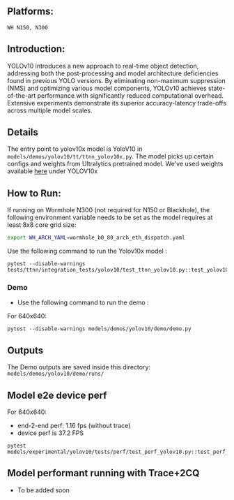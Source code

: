 ## Platforms:
    WH N150, N300

## Introduction:
YOLOv10 introduces a new approach to real-time object detection, addressing both the post-processing and model architecture deficiencies found in previous YOLO versions. By eliminating non-maximum suppression (NMS) and optimizing various model components, YOLOv10 achieves state-of-the-art performance with significantly reduced computational overhead. Extensive experiments demonstrate its superior accuracy-latency trade-offs across multiple model scales.

## Details
The entry point to yolov10x model is YoloV10 in `models/demos/yolov10/tt/ttnn_yolov10x.py`. The
model picks up certain configs and weights from Ultralytics pretrained model. We've used weights available [here](https://docs.ultralytics.com/models/yolov10/#performance) under YOLOV10x

## How to Run:
If running on Wormhole N300 (not required for N150 or Blackhole), the following environment variable needs to be set as the model requires at least 8x8 core grid size:
```sh
export WH_ARCH_YAML=wormhole_b0_80_arch_eth_dispatch.yaml
```

Use the following command to run the Yolov10x model :

```
pytest --disable-warnings tests/ttnn/integration_tests/yolov10/test_ttnn_yolov10.py::test_yolov10x
```
### Demo
- Use the following command to run the demo :

For 640x640:
```
pytest --disable-warnings models/demos/yolov10/demo/demo.py
```

## Outputs
The Demo outputs are saved inside this directory: `models/demos/yolov10/demo/runs/`

## Model e2e device perf
For 640x640:

- end-2-end perf: 1.16 fps (without trace)
- device perf is 37.2 FPS
```
pytest models/experimental/yolov10/tests/perf/test_perf_yolov10.py::test_perf_device_bare_metal_yolov10x
```

## Model performant running with Trace+2CQ
- To be added soon
